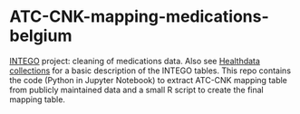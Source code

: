# ATC-CNK-mapping-medications-belgium
[INTEGO](https://www.intego.be) project: cleaning of medications data. Also see [Healthdata collections](https://www.healthdata.be/dcd/#/collections) for a basic description of the INTEGO tables. This repo contains the code (Python in Jupyter Notebook) to extract ATC-CNK mapping table from publicly maintained data and a small R script to create the final mapping table. 
